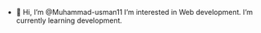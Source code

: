 - 👋 Hi, I’m @Muhammad-usman11
I’m interested in Web development. 
I’m currently learning development. 


<!---
Muhammad-usman11/Muhammad-usman11 is a ✨ special ✨ repository because its `README.md` (this file) appears on your GitHub profile.
You can click the Preview link to take a look at your changes.
--->
